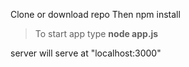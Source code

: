 Clone or download repo
Then npm install

> To start app type **node app.js**

server will serve at "localhost:3000"